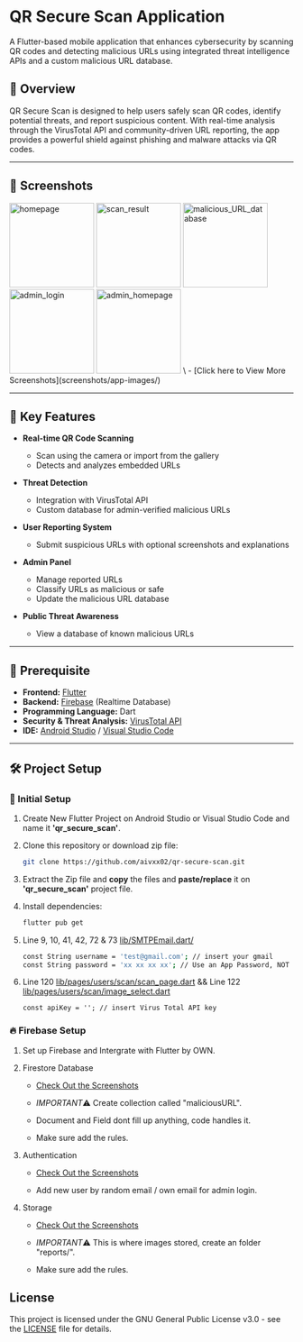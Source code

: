 # QR Secure Scan Application

A Flutter-based mobile application that enhances cybersecurity by scanning QR codes and detecting malicious URLs using integrated threat intelligence APIs and a custom malicious URL database.

## 📱 Overview

QR Secure Scan is designed to help users safely scan QR codes, identify potential threats, and report suspicious content. With real-time analysis through the VirusTotal API and community-driven URL reporting, the app provides a powerful shield against phishing and malware attacks via QR codes.

---

## 📸 Screenshots

  <img src="https://github.com/user-attachments/assets/79f83455-4044-44ff-b769-45c1af6980fd" alt="homepage" width="150"/>
  <img src="https://github.com/user-attachments/assets/837d7392-9003-4271-9663-aa19fdcaf88c" alt="scan_result" width="150"/>
  <img src="https://github.com/user-attachments/assets/76baef30-6998-47c7-985e-51ec375fb6db" alt="malicious_URL_database" width="150"/>
  <img src="https://github.com/user-attachments/assets/07d4f7f4-2caf-4897-a20a-0f411b79b7d2" alt="admin_login" width="150"/>
  <img src="https://github.com/user-attachments/assets/0c45a48a-bb3f-439f-833f-8084e7789414" alt="admin_homepage" width="150"/> \
  - [Click here to View More Screenshots](screenshots/app-images/)
  
----

## 🚨 Key Features

- **Real-time QR Code Scanning**

  - Scan using the camera or import from the gallery
  - Detects and analyzes embedded URLs
- **Threat Detection**

  - Integration with VirusTotal API
  - Custom database for admin-verified malicious URLs
- **User Reporting System**

  - Submit suspicious URLs with optional screenshots and explanations
- **Admin Panel**

  - Manage reported URLs
  - Classify URLs as malicious or safe
  - Update the malicious URL database
- **Public Threat Awareness**

  - View a database of known malicious URLs

---

## 🧱 Prerequisite

- **Frontend:** [Flutter](https://docs.flutter.dev/get-started/install/windows/desktop/)
- **Backend:** [Firebase](https://firebase.google.com/) (Realtime Database)
- **Programming Language:** Dart
- **Security & Threat Analysis:** [VirusTotal API](https://www.virustotal.com/gui/home/upload/)
- **IDE:** [Android Studio](https://developer.android.com/studio/) / [Visual Studio Code](https://visualstudio.microsoft.com/downloads/)

---

## 🛠️ Project Setup

### 🔨 Initial Setup

1. Create New Flutter Project on Android Studio or Visual Studio Code and name it **'qr_secure_scan'**.

2. Clone this repository or download zip file:
   ```bash
   git clone https://github.com/aivxx02/qr-secure-scan.git

3. Extract the Zip file and **copy** the files and **paste/replace** it on **'qr_secure_scan'** project file.

4. Install dependencies:
   ```bash
   flutter pub get

5. Line 9, 10, 41, 42, 72 & 73 [lib/SMTPEmail.dart/](lib/SMTPEmail.dart/)
    ```bash 
    const String username = 'test@gmail.com'; // insert your gmail
    const String password = 'xx xx xx xx'; // Use an App Password, NOT your Gmail password

6. Line 120 [lib/pages/users/scan/scan_page.dart](lib/pages/users/scan/scan_page.dart/) && Line 122 [lib/pages/users/scan/image_select.dart](lib/pages/users/scan/image_select.dart/)
	```
	const apiKey = ''; // insert Virus Total API key

### 🔥 Firebase Setup

1. Set up Firebase and Intergrate with Flutter by OWN.

2. Firestore Database
   - [Check Out the Screenshots](screenshots/firebase-setup/firestore-database/)

   - *IMPORTANT*⚠️ Create collection called "maliciousURL".

   - Document and Field dont fill up anything, code handles it.

   - Make sure add the rules.

3. Authentication
   - [Check Out the Screenshots](screenshots/firebase-setup/authentication/)

   - Add new user by random email / own email for admin login.

4. Storage
   - [Check Out the Screenshots](screenshots/firebase-setup/storage/)
   
   - *IMPORTANT*⚠️ This is where images stored, create an folder "reports/". 

   - Make sure add the rules.


## License
This project is licensed under the GNU General Public License v3.0 - see the [LICENSE](LICENSE/) file for details.
